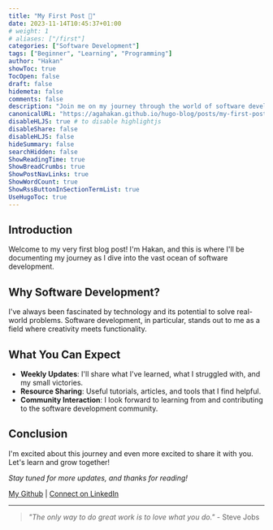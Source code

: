 ```yaml
---
title: "My First Post 🚀"
date: 2023-11-14T10:45:37+01:00
# weight: 1
# aliases: ["/first"]
categories: ["Software Development"]
tags: ["Beginner", "Learning", "Programming"]
author: "Hakan"
showToc: true
TocOpen: false
draft: false
hidemeta: false
comments: false
description: "Join me on my journey through the world of software development."
canonicalURL: "https://agahakan.github.io/hugo-blog/posts/my-first-post"
disableHLJS: true # to disable highlightjs
disableShare: false
disableHLJS: false
hideSummary: false
searchHidden: false
ShowReadingTime: true
ShowBreadCrumbs: true
ShowPostNavLinks: true
ShowWordCount: true
ShowRssButtonInSectionTermList: true
UseHugoToc: true
---
```


## Introduction

Welcome to my very first blog post! I'm Hakan, and this is where I'll be documenting my journey as I dive into the vast ocean of software development.

## Why Software Development?

I've always been fascinated by technology and its potential to solve real-world problems. Software development, in particular, stands out to me as a field where creativity meets functionality.

## What You Can Expect

- **Weekly Updates**: I'll share what I've learned, what I struggled with, and my small victories.
- **Resource Sharing**: Useful tutorials, articles, and tools that I find helpful.
- **Community Interaction**: I look forward to learning from and contributing to the software development community.

## Conclusion

I'm excited about this journey and even more excited to share it with you. Let's learn and grow together!

_Stay tuned for more updates, and thanks for reading!_

[My Github](https://twitter.com/hakan) | [Connect on LinkedIn](https://www.linkedin.com/in/arik-hakan/)

---

> _"The only way to do great work is to love what you do."_ - Steve Jobs
